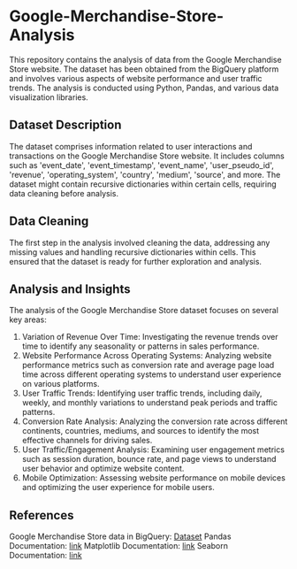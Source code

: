 # Google-Merchandise-Store-Analysis

This repository contains the analysis of data from the Google Merchandise Store website. The dataset has been obtained from the BigQuery platform and involves various aspects of website performance and user traffic trends. The analysis is conducted using Python, Pandas, and various data visualization libraries.

## Dataset Description

The dataset comprises information related to user interactions and transactions on the Google Merchandise Store website. It includes columns such as 'event_date', 'event_timestamp', 'event_name', 'user_pseudo_id', 'revenue', 'operating_system', 'country', 'medium', 'source', and more. The dataset might contain recursive dictionaries within certain cells, requiring data cleaning before analysis.

## Data Cleaning

The first step in the analysis involved cleaning the data, addressing any missing values and handling recursive dictionaries within cells. This ensured that the dataset is ready for further exploration and analysis.

## Analysis and Insights

The analysis of the Google Merchandise Store dataset focuses on several key areas:

1) Variation of Revenue Over Time: Investigating the revenue trends over time to identify any seasonality or patterns in sales performance.
2) Website Performance Across Operating Systems: Analyzing website performance metrics such as conversion rate and average page load time across different operating systems to understand user experience on various platforms.
3) User Traffic Trends: Identifying user traffic trends, including daily, weekly, and monthly variations to understand peak periods and traffic patterns.
4) Conversion Rate Analysis: Analyzing the conversion rate across different continents, countries, mediums, and sources to identify the most effective channels for driving sales.
5) User Traffic/Engagement Analysis: Examining user engagement metrics such as session duration, bounce rate, and page views to understand user behavior and optimize website content.
6) Mobile Optimization: Assessing website performance on mobile devices and optimizing the user experience for mobile users.

## References

Google Merchandise Store data in BigQuery: [Dataset]([https://pages.github.com/](https://developers.google.com/analytics/bigquery/web-ecommerce-demo-dataset))
Pandas Documentation: [link]([https://pages.github.com/](https://pandas.pydata.org/docs/))
Matplotlib Documentation: [link]([https://pages.github.com/](https://matplotlib.org/stable/users/index.html))
Seaborn Documentation: [link]([https://pages.github.com/](https://seaborn.pydata.org/tutorial.html)https://seaborn.pydata.org/tutorial.html)
